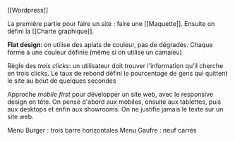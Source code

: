 [[Wordpress]]

La première partie pour faire un site : faire une [[Maquette]].
Ensuite on défini la [[Charte graphique]]. 



**Flat design**: on utilise des aplats de couleur, pas de dégradés. Chaque forme a une couleur définie (même si on utilise un camaïeu)

Règle des *trois clicks*: un utilisateur doit trouver l'information qu'il cherche en trois clicks. Le taux de rebond défini le pourcentage de gens qui quittent le site au bout de quelques secondes

Approche *mobile first* pour développer un site web, avec le responsive design en tête. On pense d'abord aux mobiles, ensuite aux tablettes, puis aux desktops et enfin aux showrooms.
On ne justifie jamais le texte sur un site web.

Menu Burger : trois barre horizontales
Menu Gaufre : neuf carrés


